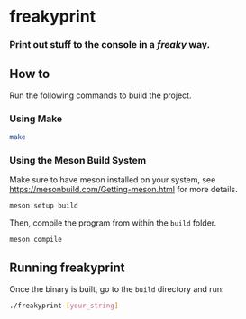 # freakyprint
### Print out stuff to the console in a *freaky* way.

## How to

Run the following commands to build the project.
### Using Make
```bash
make
```
### Using the Meson Build System
Make sure to have meson installed on your system, see https://mesonbuild.com/Getting-meson.html for more details.
```bash
meson setup build
```
Then, compile the program from within the ```build``` folder.
```bash
meson compile
```
## Running freakyprint
Once the binary is built, go to the `build` directory and run:
```bash
./freakyprint [your_string]
```

